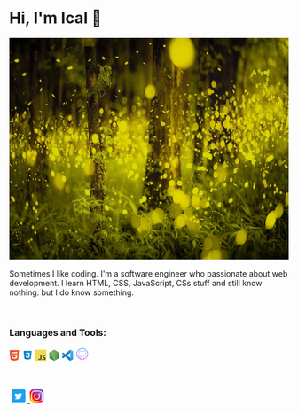 # Hi, I'm Ical 👋 

<img src="https://github.com/icalbalino/icalbalino/blob/master/asset/hutan.jpg" alt="binary rain cloud" width="100%" height="400">

Sometimes I like coding. I'm a software engineer who passionate about web development. I learn HTML, CSS, JavaScript, CSs stuff and still know nothing. but I do know something.

<br />

### **Languages and Tools:**

<code><img height="20" src="https://github.com/icalbalino/icalbalino/blob/master/asset/html.png" alt="html logo png"></code>
<code><img height="20" src="https://github.com/icalbalino/icalbalino/blob/master/asset/css.png" alt="css logo png"></code>
<code><img height="20" src="https://github.com/icalbalino/icalbalino/blob/master/asset/javascript.png" alt="javascript logo png"></code>
<code><img height="20" src="https://github.com/icalbalino/icalbalino/blob/master/asset/nodejs.png" alt="nodejs logo png"></code>
<code><img height="20" src="https://github.com/icalbalino/icalbalino/blob/master/asset/vsc.png" alt="visual studio code logo png"></code>
<code><img height="25" src="https://github.com/icalbalino/icalbalino/blob/master/asset/github.png" alt="github logo png"></code>

<br />
<br />

<a align="center" href="https://twitter.com/icalbalino">
  <img style="text-align: center;" height="25" src="https://github.com/icalbalino/icalbalino/blob/master/asset/twitter.png" alt="twitter logo png">
</a>
<a align="center" href="https://www.instagram.com/icalbalino">
  <img style="text-align: center;" height="25" src="https://github.com/icalbalino/icalbalino/blob/master/asset/insta.png" alt="instagram logo png">
</a>



<!--
**icalbalino/icalbalino** is a ✨ _special_ ✨ repository because its `README.md` (this file) appears on your GitHub profile.

Here are some ideas to get you started:

- 🔭 I’m currently working on ...
- 🌱 I’m currently learning ...
- 👯 I’m looking to collaborate on ...
- 🤔 I’m looking for help with ...
- 💬 Ask me about ...
- 📫 How to reach me: ...
- 😄 Pronouns: ...
- ⚡ Fun fact: ...
-->
